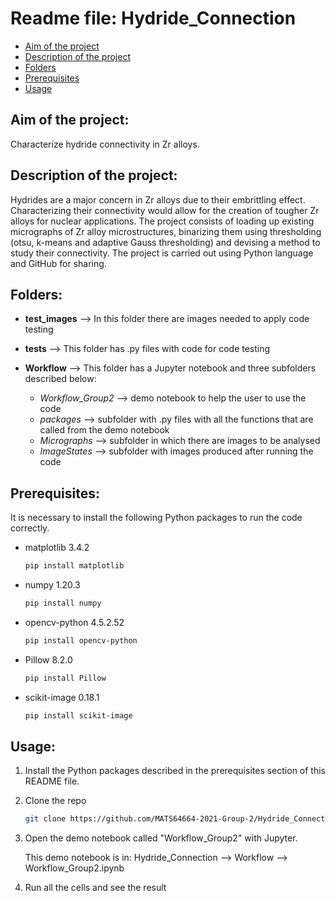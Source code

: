 # Readme file: Hydride_Connection

- [Aim of the project](#aim-of-the-project)
- [Description of the project](#description-of-the-project)
- [Folders](#folders)
- [Prerequisites](#prerequisites)
- [Usage](#usage)


## Aim of the project: 
Characterize hydride connectivity in Zr alloys.

## Description of the project:
Hydrides are a major concern in Zr alloys due to their embrittling effect. Characterizing their connectivity would allow for the creation of tougher Zr alloys for nuclear applications. The project consists of loading up existing micrographs of Zr alloy microstructures, binarizing them using thresholding (otsu, k-means and adaptive Gauss thresholding) and devising a method to study their connectivity. The project is carried out using Python language and GitHub for sharing.


## Folders:

- **test_images** --> In this folder there are images needed to apply code testing

- **tests** -->  This folder has .py files with code for code testing

- **Workflow** --> This folder has a Jupyter notebook and three subfolders described below:
     - _Workflow_Group2_ --> demo notebook to help the user to use the code
     - _packages_ --> subfolder with .py files with all the functions that are called from the demo notebook
     - _Micrographs_ --> subfolder in which there are images to be analysed
     - _ImageStates_ --> subfolder with images produced after running the code
     
         
## Prerequisites:

It is necessary to install the following Python packages to run the code correctly.

* matplotlib 3.4.2
  ```sh
  pip install matplotlib
  ```
* numpy 1.20.3
  ```sh
  pip install numpy
  ```
* opencv-python 4.5.2.52
  ```sh
  pip install opencv-python
  ```
* Pillow 8.2.0
  ```sh
  pip install Pillow 
  ```
* scikit-image 0.18.1
  ```sh
  pip install scikit-image
  ```
 ## Usage:
 
1. Install the Python packages described in the prerequisites section of this README file.
2. Clone the repo
   ```sh
   git clone https://github.com/MATS64664-2021-Group-2/Hydride_Connection.git
   ```
3. Open the demo notebook called "Workflow_Group2" with Jupyter.

     This demo notebook is in: Hydride_Connection --> Workflow --> Workflow_Group2.ipynb

4. Run all the cells and see the result

            

